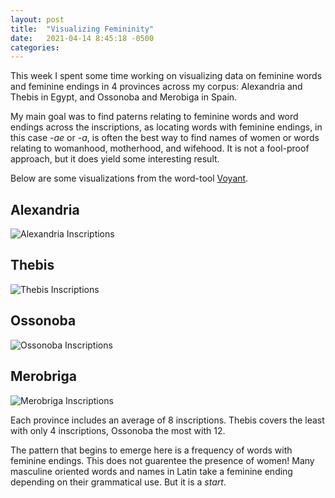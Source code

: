 ```yaml
---
layout: post
title:  "Visualizing Femininity"
date:   2021-04-14 8:45:18 -0500
categories: 
---
```


This week I spent some time working on visualizing data on feminine words and feminine endings in 4 provinces across my corpus: Alexandria and Thebis in Egypt, and Ossonoba and Merobiga in Spain.


My main goal was to find paterns relating to feminine words and word endings across the inscriptions, as locating words with feminine endings, in this case *-ae* or *-a*, is often the best way to find names of women or words relating to womanhood, motherhood, and wifehood. It is not a fool-proof approach, but it does yield some interesting result.

Below are some visualizations from the word-tool [Voyant](https://voyant-tools.org/).


## **Alexandria**

![Alexandria Inscriptions](/CameronGrant/Assets/Fem_Endings_Alexandria.png)

## **Thebis**

![Thebis Inscriptions](/CameronGrant/Assets/Fem_Endings_Thebis.png)

## **Ossonoba**

![Ossonoba Inscriptions](/CameronGrant/Assets/Fem_Endings_Ossonoba.png)

## **Merobriga**

![Merobriga Inscriptions](/CameronGrant/Assets/Fem_Endings_Merobriga.png)


Each province includes an average of 8 inscriptions. Thebis covers the least with only 4 inscriptions, Ossonoba the most with 12. 

The pattern that begins to emerge here is a frequency of words with feminine endings. This does not guarentee the presence of women! Many masculine oriented words and names in Latin take a feminine ending depending on their grammatical use. But it is a *start*.